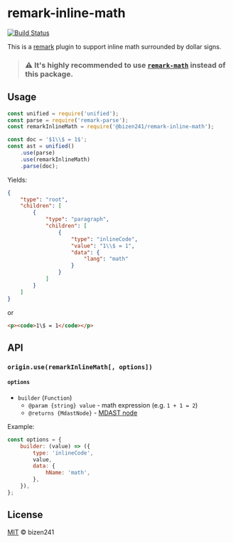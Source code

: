 remark-inline-math
=================

[![Build Status](https://travis-ci.org/bizen241/remark-inline-math.svg?branch=master)](https://travis-ci.org/bizen241/remark-inline-math)

This is a [remark](https://github.com/wooorm/remark) plugin to support inline math surrounded by dollar signs.

> ### :warning: It's highly recommended to use [`remark-math`](https://github.com/Rokt33r/remark-math) instead of this package.

## Usage

```js
const unified = require('unified');
const parse = require('remark-parse');
const remarkInlineMath = require('@bizen241/remark-inline-math');

const doc = '$1\\$ = 1$';
const ast = unified()
    .use(parse)
    .use(remarkInlineMath)
    .parse(doc);
```

Yields:

```json
{
    "type": "root",
    "children": [
        {
            "type": "paragraph",
            "children": [
                {
                    "type": "inlineCode",
                    "value": "1\\$ = 1",
                    "data": {
                        "lang": "math"
                    }
                }
            ]
        }
    ]
}
```

or

```html
<p><code>1\$ = 1</code></p>
```

## API

### `origin.use(remarkInlineMath[, options])`

#### `options`

+ `builder` (`Function`)
    + `@param {string} value` - math expression (e.g. `1 + 1 = 2`)
    + `@returns {MdastNode}` - [MDAST node](https://github.com/syntax-tree/mdast)

Example:

```js
const options = {
    builder: (value) => ({
        type: 'inlineCode',
        value,
        data: {
            hName: 'math',
        },
    }),
};
```


## License

[MIT](LICENSE) © bizen241
